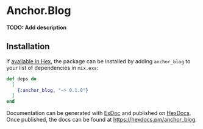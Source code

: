 # Anchor.Blog

**TODO: Add description**

## Installation

If [available in Hex](https://hex.pm/docs/publish), the package can be installed
by adding `anchor_blog` to your list of dependencies in `mix.exs`:

```elixir
def deps do
  [
    {:anchor_blog, "~> 0.1.0"}
  ]
end
```

Documentation can be generated with [ExDoc](https://github.com/elixir-lang/ex_doc)
and published on [HexDocs](https://hexdocs.pm). Once published, the docs can
be found at <https://hexdocs.pm/anchor_blog>.


